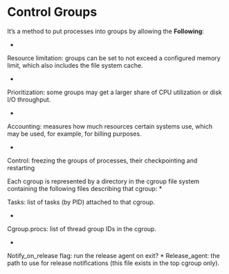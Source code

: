 # Control Groups

It’s a method to put processes into groups by allowing the **Following**:
 	
* 
Resource limitation: groups can be set to not exceed a configured memory limit, which also includes the file system cache.

* 
Prioritization: some groups may get a larger share of CPU utilization or disk I/O throughput.

* 
Accounting: measures how much resources certain systems use, which may be used, for example, for billing purposes.

* 
Control: freezing the groups of processes, their checkpointing and restarting

Each cgroup is represented by a directory in the cgroup file system containing the following files describing that cgroup:
* 

Tasks: list of tasks (by PID) attached to that cgroup. 

* 
Cgroup.procs: list of thread group IDs in the cgroup. 

* 
Notify_on_release flag: run the release agent on exit?
* 
Release_agent: the path to use for release notifications (this file exists in the top cgroup only).

